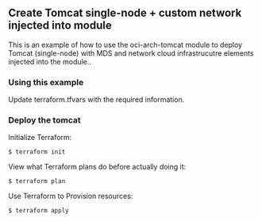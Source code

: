 ## Create Tomcat single-node + custom network injected into module
This is an example of how to use the oci-arch-tomcat module to deploy Tomcat (single-node) with MDS and network cloud infrastrucutre elements injected into the module..
  
### Using this example
Update terraform.tfvars with the required information.

### Deploy the tomcat
Initialize Terraform:
```
$ terraform init
```
View what Terraform plans do before actually doing it:
```
$ terraform plan
```
Use Terraform to Provision resources:
```
$ terraform apply
```
